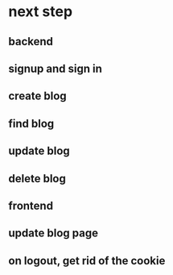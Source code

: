 # next step

## backend

## signup and sign in

## create blog

## find blog

## update blog

## delete blog

## frontend

## update blog page

## on logout, get rid of the cookie
